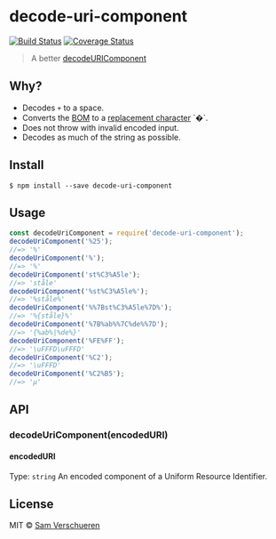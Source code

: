 # decode-uri-component
[![Build Status](https://travis-ci.org/SamVerschueren/decode-uri-component.svg?branch=master)](https://travis-ci.org/SamVerschueren/decode-uri-component) [![Coverage Status](https://coveralls.io/repos/SamVerschueren/decode-uri-component/badge.svg?branch=master&service=github)](https://coveralls.io/github/SamVerschueren/decode-uri-component?branch=master)
> A better [decodeURIComponent](https://developer.mozilla.org/en/docs/Web/JavaScript/Reference/Global_Objects/decodeURIComponent)
## Why?
- Decodes `+` to a space.
- Converts the [BOM](https://en.wikipedia.org/wiki/Byte_order_mark) to a [replacement character](https://en.wikipedia.org/wiki/Specials_(Unicode_block)#Replacement_character) `�`.
- Does not throw with invalid encoded input.
- Decodes as much of the string as possible.
## Install
```
$ npm install --save decode-uri-component
```
## Usage
```js
const decodeUriComponent = require('decode-uri-component');
decodeUriComponent('%25');
//=> '%'
decodeUriComponent('%');
//=> '%'
decodeUriComponent('st%C3%A5le');
//=> 'ståle'
decodeUriComponent('%st%C3%A5le%');
//=> '%ståle%'
decodeUriComponent('%%7Bst%C3%A5le%7D%');
//=> '%{ståle}%'
decodeUriComponent('%7B%ab%%7C%de%%7D');
//=> '{%ab%|%de%}'
decodeUriComponent('%FE%FF');
//=> '\uFFFD\uFFFD'
decodeUriComponent('%C2');
//=> '\uFFFD'
decodeUriComponent('%C2%B5');
//=> 'µ'
```
## API
### decodeUriComponent(encodedURI)
#### encodedURI
Type: `string`
An encoded component of a Uniform Resource Identifier.
## License
MIT © [Sam Verschueren](https://github.com/SamVerschueren)

